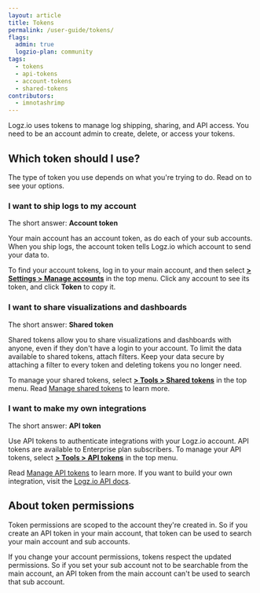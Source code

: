 ```yaml
---
layout: article
title: Tokens
permalink: /user-guide/tokens/
flags:
  admin: true
  logzio-plan: community
tags:
  - tokens
  - api-tokens
  - account-tokens
  - shared-tokens
contributors:
  - imnotashrimp
---
```


Logz.io uses tokens to manage log shipping, sharing, and API access.
You need to be an account admin to create, delete, or access your tokens.

## Which token should I use?

The type of token you use depends on what you're trying to do.
Read on to see your options.

### I want to ship logs to my account

The short answer: **Account token**

Your main account has an account token, as do each of your sub accounts.
When you ship logs, the account token tells Logz.io which account to send your data to.

To find your account tokens, log in to your main account, and then select [**<i class="li li-gear"></i> > Settings > Manage accounts**](https://app.logz.io/#/dashboard/settings/manage-accounts) in the top menu.
Click any account to see its token, and click **Token** to copy it.

### I want to share visualizations and dashboards

The short answer: **Shared token**

Shared tokens allow you to share visualizations and dashboards with anyone, even if they don't have a login to your account.
To limit the data available to shared tokens, attach filters.
Keep your data secure by attaching a filter to every token and deleting tokens you no longer need.

To manage your shared tokens, select [**<i class="li li-gear"></i> > Tools > Shared tokens**](https://app.logz.io/#/dashboard/settings/shared-tokens) in the top menu.
Read [Manage shared tokens]({{site.baseurl}}/user-guide/tokens/shared-tokens.html) to learn more.

### I want to make my own integrations

The short answer: **API token**

Use API tokens to authenticate integrations with your Logz.io account.
API tokens are available to Enterprise plan subscribers.
To manage your API tokens, select [**<i class="li li-gear"></i> > Tools > API tokens**](https://app.logz.io/#/dashboard/settings/api-tokens) in the top menu.

Read [Manage API tokens]({{site.baseurl}}/user-guide/tokens/api-tokens.html) to learn more.
If you want to build your own integration, visit the [Logz.io API docs]({{site.baseurl}}/api/).

## About token permissions

Token permissions are scoped to the account they're created in.
So if you create an API token in your main account, that token can be used to search your main account and sub accounts.

If you change your account permissions, tokens respect the updated permissions.
So if you set your sub account not to be searchable from the main account, an API token from the main account can't be used to search that sub account.
